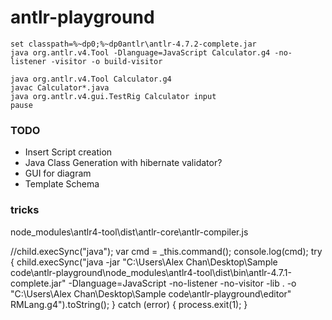 # antlr-playground

```
set classpath=%~dp0;%~dp0antlr\antlr-4.7.2-complete.jar
java org.antlr.v4.Tool -Dlanguage=JavaScript Calculator.g4 -no-listener -visitor -o build-visitor

java org.antlr.v4.Tool Calculator.g4
javac Calculator*.java
java org.antlr.v4.gui.TestRig Calculator input
pause
```


### TODO
* Insert Script creation
* Java Class Generation with hibernate validator?
* GUI for diagram
* Template Schema


### tricks
node_modules\antlr4-tool\dist\antlr-core\antlr-compiler.js

//child.execSync("java");
var cmd = _this.command();
console.log(cmd);
try {
    child.execSync("java -jar \"C:\\Users\\Alex Chan\\Desktop\\Sample code\\antlr-playground\\node_modules\\antlr4-tool\\dist\\bin\\antlr-4.7.1-complete.jar\" -Dlanguage=JavaScript  -no-listener -no-visitor -lib . -o \"C:\\Users\\Alex Chan\\Desktop\\Sample code\\antlr-playground\\editor\" RMLang.g4").toString();
}
catch (error) {
    process.exit(1);
}